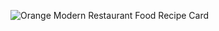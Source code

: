 ![Orange Modern Restaurant Food Recipe Card](https://user-images.githubusercontent.com/105953108/222462561-9a47fff5-5c1c-4fcc-bbe0-51eee8e3d1e8.png)
